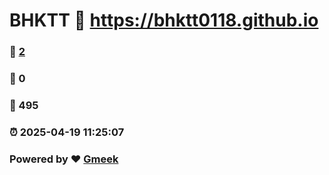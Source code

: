 # BHKTT :link: https://bhktt0118.github.io 
### :page_facing_up: [2](https://bhktt0118.github.io/tag.html) 
### :speech_balloon: 0 
### :hibiscus: 495 
### :alarm_clock: 2025-04-19 11:25:07 
### Powered by :heart: [Gmeek](https://github.com/Meekdai/Gmeek)
